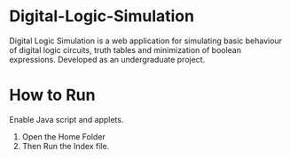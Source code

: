 # Digital-Logic-Simulation
Digital Logic Simulation is a web application for simulating basic behaviour of digital logic circuits, truth tables and minimization of boolean expressions. Developed as an undergraduate project. </br>

# How to Run </br>
Enable Java script and applets.
1. Open the Home Folder </br>
2. Then Run the Index file.
